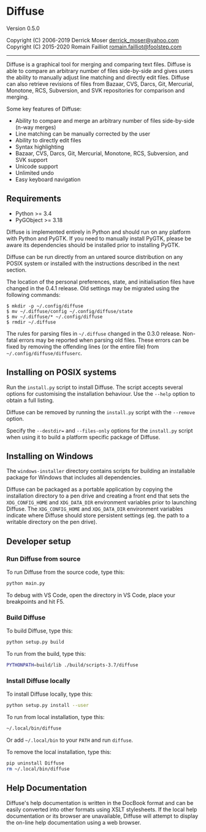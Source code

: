 # Diffuse

Version 0.5.0

Copyright (C) 2006-2019 Derrick Moser <derrick_moser@yahoo.com>  
Copyright (C) 2015-2020 Romain Failliot <romain.failliot@foolstep.com>

----

Diffuse is a graphical tool for merging and comparing text files.  Diffuse is
able to compare an arbitrary number of files side-by-side and gives users the
ability to manually adjust line matching and directly edit files.  Diffuse can
also retrieve revisions of files from Bazaar, CVS, Darcs, Git, Mercurial,
Monotone, RCS, Subversion, and SVK repositories for comparison and merging.

Some key features of Diffuse:

* Ability to compare and merge an arbitrary number of files side-by-side (n-way
  merges)
* Line matching can be manually corrected by the user
* Ability to directly edit files
* Syntax highlighting
* Bazaar, CVS, Darcs, Git, Mercurial, Monotone, RCS, Subversion, and SVK support
* Unicode support
* Unlimited undo
* Easy keyboard navigation

## Requirements

* Python >= 3.4
* PyGObject >= 3.18

Diffuse is implemented entirely in Python and should run on any platform with
Python and PyGTK.  If you need to manually install PyGTK, please be aware its
dependencies should be installed prior to installing PyGTK.

Diffuse can be run directly from an untared source distribution on any POSIX
system or installed with the instructions described in the next section.

The location of the personal preferences, state, and initialisation files have
changed in the 0.4.1 release.  Old settings may be migrated using the following
commands:

    $ mkdir -p ~/.config/diffuse
    $ mv ~/.diffuse/config ~/.config/diffuse/state
    $ mv ~/.diffuse/* ~/.config/diffuse
    $ rmdir ~/.diffuse

The rules for parsing files in `~/.diffuse` changed in the 0.3.0 release.
Non-fatal errors may be reported when parsing old files.  These errors can be
fixed by removing the offending lines (or the entire file) from
`~/.config/diffuse/diffuserc`.

## Installing on POSIX systems

Run the `install.py` script to install Diffuse.  The script accepts several
options for customising the installation behaviour.  Use the `--help` option
to obtain a full listing.

Diffuse can be removed by running the `install.py` script with the `--remove`
option.

Specify the `--destdir=` and `--files-only` options for the `install.py`
script when using it to build a platform specific package of Diffuse.

## Installing on Windows

The `windows-installer` directory contains scripts for building an installable
package for Windows that includes all dependencies.

Diffuse can be packaged as a portable application by copying the installation
directory to a pen drive and creating a front end that sets the
`XDG_CONFIG_HOME` and `XDG_DATA_DIR` environment variables prior to launching
Diffuse.  The `XDG_CONFIG_HOME` and `XDG_DATA_DIR` environment variables
indicate where Diffuse should store persistent settings (eg. the path to a
writable directory on the pen drive).

## Developer setup

### Run Diffuse from source

To run Diffuse from the source code, type this:
```bash
python main.py
```

To debug with VS Code, open the directory in VS Code, place your breakpoints and hit F5.

### Build Diffuse

To build Diffuse, type this:
```bash
python setup.py build
```

To run from the build, type this:
```bash
PYTHONPATH=build/lib ./build/scripts-3.7/diffuse
```

### Install Diffuse locally

To install Diffuse locally, type this:
```bash
python setup.py install --user
```

To run from local installation, type this:
```bash
~/.local/bin/diffuse
```

Or add `~/.local/bin` to your `PATH` and run `diffuse`.

To remove the local installation, type this:
```bash
pip uninstall Diffuse
rm ~/.local/bin/diffuse
```

## Help Documentation

Diffuse's help documentation is written in the DocBook format and can be easily
converted into other formats using XSLT stylesheets.  If the local help
documentation or its browser are unavailable, Diffuse will attempt to display
the on-line help documentation using a web browser.
